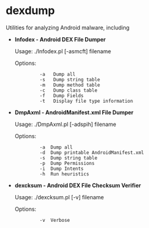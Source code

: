 # dexdump

Utilities for analyzing Android malware, including
* __Infodex - Android DEX File Dumper__

    Usage: ./Infodex.pl [-asmcft] filename
    
    Options:
    
               -a   Dump all
               -s   Dump string table
               -m   Dump method table
               -c   Dump class table
               -f   Dump Fields
               -t   Display file type information

* __DmpAxml - AndroidManifest.xml File Dumper__

    Usage: ./DmpAxml.pl [-adspih] filename

    Options:

               -a  Dump all
               -d  Dump printable AndroidManifest.xml
               -s  Dump string table
               -p  Dump Permissions
               -i  Dump Intents
               -h  Run heuristics




* __dexcksum - Android DEX File Checksum Verifier__

    Usage: ./dexcksum.pl [-v] filename

    Options:

               -v  Verbose
